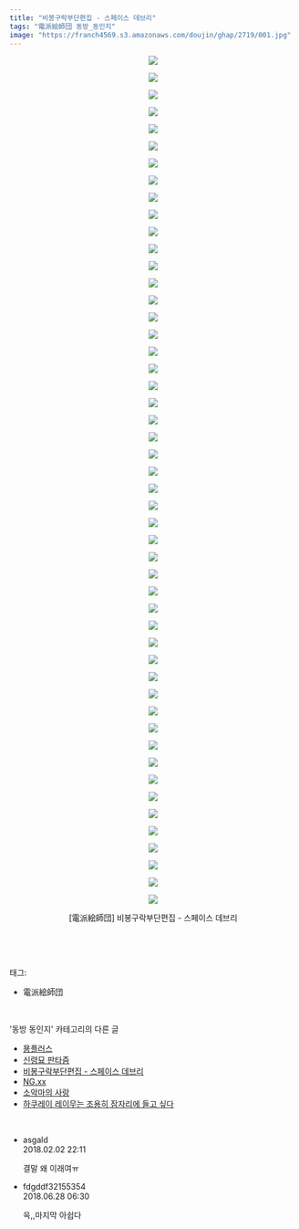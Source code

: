 ```yaml
---
title: "비봉구락부단편집 - 스페이스 데브리"
tags: "電派絵師団 동방_동인지"
image: "https://franch4569.s3.amazonaws.com/doujin/ghap/2719/001.jpg"
---
```

<div class="article">
<p style="text-align: center; clear: none; float: none;"><img src="{{ site.imgserver2 }}/ghap/2719/001.jpg"/></p>
<p style="text-align: center; clear: none; float: none;"><img src="{{ site.imgserver2 }}/ghap/2719/002.jpg"/></p>
<p style="text-align: center; clear: none; float: none;"><img src="{{ site.imgserver2 }}/ghap/2719/003.jpg"/></p>
<p style="text-align: center; clear: none; float: none;"><img src="{{ site.imgserver2 }}/ghap/2719/004.jpg"/></p>
<p style="text-align: center; clear: none; float: none;"><img src="{{ site.imgserver2 }}/ghap/2719/005.jpg"/></p>
<p style="text-align: center; clear: none; float: none;"><img src="{{ site.imgserver2 }}/ghap/2719/006.jpg"/></p>
<p style="text-align: center; clear: none; float: none;"><img src="{{ site.imgserver2 }}/ghap/2719/007.jpg"/></p>
<p style="text-align: center; clear: none; float: none;"><img src="{{ site.imgserver2 }}/ghap/2719/008.jpg"/></p>
<p style="text-align: center; clear: none; float: none;"><img src="{{ site.imgserver2 }}/ghap/2719/009.jpg"/></p>
<p style="text-align: center; clear: none; float: none;"><img src="{{ site.imgserver2 }}/ghap/2719/010.jpg"/></p>
<p style="text-align: center; clear: none; float: none;"><img src="{{ site.imgserver2 }}/ghap/2719/011.jpg"/></p>
<p style="text-align: center; clear: none; float: none;"><img src="{{ site.imgserver2 }}/ghap/2719/012.jpg"/></p>
<p style="text-align: center; clear: none; float: none;"><img src="{{ site.imgserver2 }}/ghap/2719/013.jpg"/></p>
<p style="text-align: center; clear: none; float: none;"><img src="{{ site.imgserver2 }}/ghap/2719/014.jpg"/></p>
<p style="text-align: center; clear: none; float: none;"><img src="{{ site.imgserver2 }}/ghap/2719/015.jpg"/></p>
<p style="text-align: center; clear: none; float: none;"><img src="{{ site.imgserver2 }}/ghap/2719/016.jpg"/></p>
<p style="text-align: center; clear: none; float: none;"><img src="{{ site.imgserver2 }}/ghap/2719/017.jpg"/></p>
<p style="text-align: center; clear: none; float: none;"><img src="{{ site.imgserver2 }}/ghap/2719/018.jpg"/></p>
<p style="text-align: center; clear: none; float: none;"><img src="{{ site.imgserver2 }}/ghap/2719/019.jpg"/></p>
<p style="text-align: center; clear: none; float: none;"><img src="{{ site.imgserver2 }}/ghap/2719/020.jpg"/></p>
<p style="text-align: center; clear: none; float: none;"><img src="{{ site.imgserver2 }}/ghap/2719/021.jpg"/></p>
<p style="text-align: center; clear: none; float: none;"><img src="{{ site.imgserver2 }}/ghap/2719/022.jpg"/></p>
<p style="text-align: center; clear: none; float: none;"><img src="{{ site.imgserver2 }}/ghap/2719/023.jpg"/></p>
<p style="text-align: center; clear: none; float: none;"><img src="{{ site.imgserver2 }}/ghap/2719/024.jpg"/></p>
<p style="text-align: center; clear: none; float: none;"><img src="{{ site.imgserver2 }}/ghap/2719/025.jpg"/></p>
<p style="text-align: center; clear: none; float: none;"><img src="{{ site.imgserver2 }}/ghap/2719/026.jpg"/></p>
<p style="text-align: center; clear: none; float: none;"><img src="{{ site.imgserver2 }}/ghap/2719/027.jpg"/></p>
<p style="text-align: center; clear: none; float: none;"><img src="{{ site.imgserver2 }}/ghap/2719/028.jpg"/></p>
<p style="text-align: center; clear: none; float: none;"><img src="{{ site.imgserver2 }}/ghap/2719/029.jpg"/></p>
<p style="text-align: center; clear: none; float: none;"><img src="{{ site.imgserver2 }}/ghap/2719/030.jpg"/></p>
<p style="text-align: center; clear: none; float: none;"><img src="{{ site.imgserver2 }}/ghap/2719/031.jpg"/></p>
<p style="text-align: center; clear: none; float: none;"><img src="{{ site.imgserver2 }}/ghap/2719/032.jpg"/></p>
<p style="text-align: center; clear: none; float: none;"><img src="{{ site.imgserver2 }}/ghap/2719/033.jpg"/></p>
<p style="text-align: center; clear: none; float: none;"><img src="{{ site.imgserver2 }}/ghap/2719/034.jpg"/></p>
<p style="text-align: center; clear: none; float: none;"><img src="{{ site.imgserver2 }}/ghap/2719/035.jpg"/></p>
<p style="text-align: center; clear: none; float: none;"><img src="{{ site.imgserver2 }}/ghap/2719/036.jpg"/></p>
<p style="text-align: center; clear: none; float: none;"><img src="{{ site.imgserver2 }}/ghap/2719/037.jpg"/></p>
<p style="text-align: center; clear: none; float: none;"><img src="{{ site.imgserver2 }}/ghap/2719/038.jpg"/></p>
<p style="text-align: center; clear: none; float: none;"><img src="{{ site.imgserver2 }}/ghap/2719/039.jpg"/></p>
<p style="text-align: center; clear: none; float: none;"><img src="{{ site.imgserver2 }}/ghap/2719/040.jpg"/></p>
<p style="text-align: center; clear: none; float: none;"><img src="{{ site.imgserver2 }}/ghap/2719/041.jpg"/></p>
<p style="text-align: center; clear: none; float: none;"><img src="{{ site.imgserver2 }}/ghap/2719/042.jpg"/></p>
<p style="text-align: center; clear: none; float: none;"><img src="{{ site.imgserver2 }}/ghap/2719/043.jpg"/></p>
<p style="text-align: center; clear: none; float: none;"><img src="{{ site.imgserver2 }}/ghap/2719/044.jpg"/></p>
<p style="text-align: center; clear: none; float: none;"><img src="{{ site.imgserver2 }}/ghap/2719/045.jpg"/></p>
<p style="text-align: center; clear: none; float: none;"><img src="{{ site.imgserver2 }}/ghap/2719/046.jpg"/></p>
<p style="text-align: center; clear: none; float: none;"><img src="{{ site.imgserver2 }}/ghap/2719/047.jpg"/></p>
<p style="text-align: center; clear: none; float: none;"><img src="{{ site.imgserver2 }}/ghap/2719/048.jpg"/></p>
<p style="text-align: center; clear: none; float: none;"><img src="{{ site.imgserver2 }}/ghap/2719/049.jpg"/></p>
<p style="text-align: center; clear: none; float: none;"><img src="{{ site.imgserver2 }}/ghap/2719/050.jpg"/></p>
<p style="text-align: center; clear: none; float: none;">[電派絵師団] 비봉구락부단편집 - 스페이스 데브리</p>
<p><br/></p>
</div><br/>
<div class="tagTrail">
<p>태그: </p>
<ul>
<li>電派絵師団</li>
</ul>
</div><br/>
<div class="another">
<p>'동방 동인지' 카테고리의 다른 글</p>
<ul>
<li><a href="/ghap_2726">묭플러스</a></li>
<li><a href="/ghap_2720">신령묘 판타즘</a></li>
<li><a href="/ghap_2719">비봉구락부단편집 - 스페이스 데브리</a></li>
<li><a href="/ghap_2718">NG.xx</a></li>
<li><a href="/ghap_2717">소악마의 사랑</a></li>
<li><a href="/ghap_2716">하쿠레이 레이무는 조용히 잠자리에 들고 싶다</a></li>
</ul>
</div><br/>
<div class="cb_module cb_fluid">
<div class="cb_wrt cb_profile">
<div class="comment">
<ul>
<li class="cb_thumb_off" id="comment15190472">
<div class="cb_comment_area">
<div class="cb_info_area">
<div class="cb_section">
<span class="cb_nick_name">asgald</span>
</div>
<div class="cb_section">
<span class="cb_date">2018.02.02 22:11 </span>
</div>
</div>
<div class="cb_dsc_comment">
<p class="cb_dsc">
											결말 왜 이래여ㅠ
										</p>
</div>
</div></li>
<li class="cb_thumb_off" id="comment15277775">
<div class="cb_comment_area">
<div class="cb_info_area">
<div class="cb_section">
<span class="cb_nick_name">fdgddf32155354</span>
</div>
<div class="cb_section">
<span class="cb_date">2018.06.28 06:30 </span>
</div>
</div>
<div class="cb_dsc_comment">
<p class="cb_dsc">
											윽,,마지막 아쉽다 <br/>
</p>
</div>
</div></li>
</ul>
</div>
</div><!-- commentList close -->
</div><br/>
